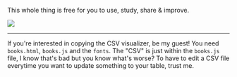 This whole thing is free for you to use, study, share & improve.

![](https://fsfe.org/contribute/promopics/ilovefs-sticker_burgundy_thumb.png)

---

If you're interested in copying the CSV visualizer, be my guest!
You need `books.html`, `books.js` and the `fonts`.
The "CSV" is just within the `books.js` file, I know that's bad but you know what's worse? To have to edit a CSV file everytime you want to update something to your table, trust me.
